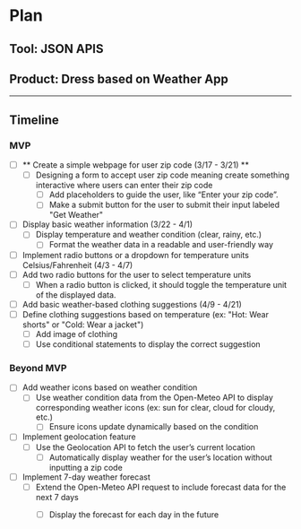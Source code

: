 # Plan

## Tool: JSON APIS
## Product: Dress based on Weather App

---

## Timeline

### MVP
- [ ] ** Create a simple webpage for user zip code (3/17 - 3/21) **
  - [ ] Designing a form to accept user zip code meaning create something interactive where users can enter their zip code
      - [ ] Add placeholders to guide the user, like “Enter your zip code”.
       - [ ] Make a submit button for the user to submit their input labeled "Get Weather"
- [ ] Display basic weather information (3/22 - 4/1)
  - [ ] Display temperature and weather condition (clear, rainy, etc.)
       - [ ] Format the weather data in a readable and user-friendly way
- [ ]  Implement radio buttons or a dropdown for temperature units Celsius/Fahrenheit (4/3 - 4/7)
  - [ ]  Add two radio buttons for the user to select temperature units
      - [ ]  When a radio button is clicked, it should toggle the temperature unit of the displayed data.
- [ ]  Add basic weather-based clothing suggestions (4/9 - 4/21)
  - [ ]  Define clothing suggestions based on temperature (ex: "Hot: Wear shorts" or "Cold: Wear a jacket")
       - [ ]  Add image of clothing
       - [ ]  Use conditional statements to display the correct suggestion
### Beyond MVP

- [ ] Add weather icons based on weather condition
  - [ ] Use weather condition data from the Open-Meteo API to display corresponding weather icons (ex: sun for clear, cloud for cloudy, etc.)
       - [ ] Ensure icons update dynamically based on the condition
- [ ] Implement geolocation feature
  - [ ] Use the Geolocation API to fetch the user’s current location
       - [ ] Automatically display weather for the user’s location without inputting a zip code
- [ ] Implement 7-day weather forecast
  - [ ] Extend the Open-Meteo API request to include forecast data for the next 7 days
       - [ ] Display the forecast for each day in the future


<!-- EXAMPLE

## Tool: APIs
## Product: Green Glass Door riddle app

## Timeline

### MVP

- [ ] Front-end
  - [x] Webpage to collect input from user (deadline: 4/15)
  - [ ] Webpage to display "yes, but a ___ can't" or "no, but a ___ can" (deadline: 5/1)
- [x] Back-end
  - [x] Use regex to test whether or not the word can go through the GGD (deadline: 3/1)
  - [x] Use the Twinword API to find related words (deadline: 3/15)
    - [ ] Iterate through the words until an opposite example can be found (deadline: 4/1)

#### Beyond MVP

- [ ] Use another API to make sure the opposite example is a noun
- [ ] Automate notification of API limit to make sure I don’t exceed free quota
- [ ] A multiple choice quizzer that will test the user’s knowledge of the solution

-->





<!-- DO NOT USE THIS YET

| Name | Glows | Grows |
| -------- | ------- | ------- |
|   |   |
|   |   |
|   |   |
|   |   |
|   |   |
|   |   |

-->

